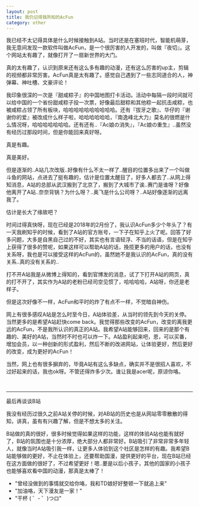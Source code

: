 ```yaml
---
layout: post
title: 我仍记得我所知的AcFun
category: other
---
```


我已经不太记得具体是什么时候接触到A站。当时还是在塞班时代，智能机萌芽，我无意间发现一款软件叫做AcFun，是一个很厉害的人开发的，叫做『夜切』。这个网站太有趣了，就像打开了一扇新世界的大门。

真的太有趣了，认识到原来还有这么多有趣的动漫，还有这么厉害的up主，剪辑的视频都非常厉害。AcFun真是太有趣了。感觉自己遇到了一些志同道合的人，神弹幕、神吐槽、文豪评论！

我印象很深的一次是『甜咸粽子』的中国地图打卡活动。活动中每隔一段时间就可以给中国的一个省份甜咸粽子投一次票，好像最后甜粽和其他粽一起抗击咸粽，也被咸粽占领了所有板块，哈哈哈哈哈哈哈哈哈哈。还有『拔牙之歌』、华仔的『谢谢你的爱』被改成什么样子啦，哈哈哈哈哈哈，『南逸峰北大力』莫名的很燃是什么情况呀，哈哈哈哈哈哈哈。还有还有..『Ac娘の消失』，『Ac娘の重生』..虽然没有经历过那段时间，但是你能回来真好呀。

真是有趣。

真是美好。

但是逐渐的..A站几次改版..好像有什么不太一样了..醒目的位置多出来了一个叫做斗鱼的网站，点进去了挺有趣的，估计是位置太醒目了，好多人都去了..从网上得知消息，A站的总部从武汉搬到了北京了，搬到了大城市了诶..赛门是谁呀？好像他离开了A站..奈奈背锅？为什么呀？..奥飞是什么公司呀？..A站好像逐渐的远离我了。

估计是长大了缘故吧？

时间过得真快呀，现在已经是2018年的2月份了，我认识AcFun多少个年头了？有一天我刷知乎的时候，看到了A站的官方账号，一下子在知乎上火了呢。回答了好多问题，大多是自黑自己过的不好，其实也有言语轻浮、不当的话语，但是在知乎上获得了很多的赞呢，如果这样可以帮助A站的话，挽揽更多的用户的话，也没有关系呀，我也是可以接受这样的AcFun的，虽然她不是我认识的AcFun，真的没有关系..真的没有关系的..

打不开A站我是从微博上得知的，看到官博发的消息，试了下打开A站的网页，真的打不开了，其实作为A站的老粉已经司空见惯了，哈哈哈哈，A站呀，你还是老样子。

但是这次好像不一样，AcFun和平时的炸了有点不一样，不觉暗自神伤。

网上有很多感叹A站是怎么时至今日，A站体验差，从当时的领先到今天的关停。当然更多的是希望A站赶快come back。我觉得那些改变的AcFun，改变的离我更远的AcFun，不是我所认识的真正的A站。我希望A站能够回来，回来的是那个有趣的、美好的A站，当然时不时也可以炸一下。A站盈利起来吧，恩，可以买番，增加会员，以一种创新的形式盈利，然后不断的改进网站，让体验更好，然后更好的改变，成为更好的AcFun！

当然，网上也有很多摒弃的，毕竟A站有这么多缺点，确实并不是很招人喜欢，不过好起来的话，我也ok呀。不管还得炸多少次。谁让我是acer呢，原谅你咯。

<br>

----

最后再谈谈B站

我没有经历过很久之前A站关停的时候，对AB站的历史也是从网站零零散散的得知，讲真，虽有有兴趣了解，但是不想太多的关注。

B站做的真的很好，很多时候觉得如果这样的功能，这样的体验A站也能有就好了，B站的氛围也是十分浓厚，绝大部分人都非常好。B站吸引了非常非常多年轻人，就像当时A站吸引我一样，让更多人体验到这个社区是怎样的有趣。我希望B站能够做的更好，不止在体验上，还要帮助国漫，提供更好的平台，现在B站已经在这方面做的很好了，不过希望更好！嗯..要是以后小孩子，其他的国家的小孩子也能够喜欢看中国的动漫，那真是太棒了！

- "曾经没做到的事情就交给你咯，我和TD娘好好整顿一下就追上来"
- "加油咯，天下漫友是一家！"
- "干杯 ( ゜- ゜)つロ"

<br>